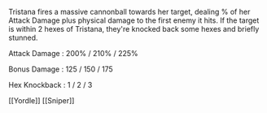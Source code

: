 Tristana fires a massive cannonball towards her target, dealing % of her Attack Damage plus physical damage to the first enemy it hits. If the target is within 2 hexes of Tristana, they're knocked back some hexes and briefly stunned.

Attack Damage : 200% / 210% / 225%

Bonus Damage : 125 / 150 / 175

Hex Knockback : 1 / 2 / 3

[[Yordle]]
[[Sniper]]
